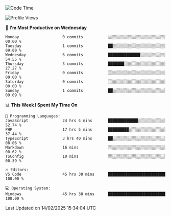<!--START_SECTION:waka-->
![Code Time](http://img.shields.io/badge/Code%20Time-4%2C094%20hrs%2049%20mins-blue)

![Profile Views](http://img.shields.io/badge/Profile%20Views-0-blue)

📅 **I'm Most Productive on Wednesday** 

```text
Monday                   0 commits           ░░░░░░░░░░░░░░░░░░░░░░░░░   00.00 % 
Tuesday                  1 commits           ██░░░░░░░░░░░░░░░░░░░░░░░   09.09 % 
Wednesday                6 commits           ██████████████░░░░░░░░░░░   54.55 % 
Thursday                 3 commits           ███████░░░░░░░░░░░░░░░░░░   27.27 % 
Friday                   0 commits           ░░░░░░░░░░░░░░░░░░░░░░░░░   00.00 % 
Saturday                 0 commits           ░░░░░░░░░░░░░░░░░░░░░░░░░   00.00 % 
Sunday                   1 commits           ██░░░░░░░░░░░░░░░░░░░░░░░   09.09 % 
```


📊 **This Week I Spent My Time On** 

```text
💬 Programming Languages: 
JavaScript               24 hrs 4 mins       █████████████░░░░░░░░░░░░   52.74 % 
PHP                      17 hrs 5 mins       █████████░░░░░░░░░░░░░░░░   37.44 % 
TypeScript               3 hrs 40 mins       ██░░░░░░░░░░░░░░░░░░░░░░░   08.06 % 
Markdown                 16 mins             ░░░░░░░░░░░░░░░░░░░░░░░░░   00.62 % 
TSConfig                 10 mins             ░░░░░░░░░░░░░░░░░░░░░░░░░   00.39 % 

🔥 Editors: 
VS Code                  45 hrs 38 mins      █████████████████████████   100.00 % 

💻 Operating System: 
Windows                  45 hrs 38 mins      █████████████████████████   100.00 % 
```


 Last Updated on 14/02/2025 15:34:04 UTC
<!--END_SECTION:waka-->
